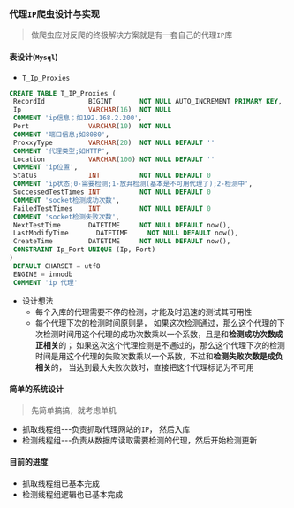 ### 代理`IP`爬虫设计与实现

> 做爬虫应对反爬的终极解决方案就是有一套自己的代理`IP`库


#### 表设计(`Mysql`)
* `T_Ip_Proxies`

``` sql
CREATE TABLE T_IP_Proxies (
 RecordId           BIGINT       NOT NULL AUTO_INCREMENT PRIMARY KEY,
 Ip                 VARCHAR(16)  NOT NULL
 COMMENT 'ip信息；如192.168.2.200',
 Port               VARCHAR(10)  NOT NULL
 COMMENT '端口信息;如8080',
 ProxxyType         VARCHAR(20)  NOT NULL DEFAULT ''
 COMMENT '代理类型;如HTTP',
 Location           VARCHAR(100) NOT NULL DEFAULT ''
 COMMENT 'ip位置',
 Status             INT          NOT NULL DEFAULT 0
 COMMENT 'ip状态;0-需要检测;1-放弃检测(基本是不可用代理了);2-检测中',
 SuccessedTestTimes INT          NOT NULL DEFAULT 0
 COMMENT 'socket检测成功次数',
 FailedTestTimes    INT          NOT NULL DEFAULT 0
 COMMENT 'socket检测失败次数',
 NextTestTime       DATETIME     NOT NULL DEFAULT now(),
 LastModifyTime       DATETIME     NOT NULL DEFAULT now(),
 CreateTime         DATETIME     NOT NULL DEFAULT now(),
 CONSTRAINT Ip_Port UNIQUE (Ip, Port)
)
 DEFAULT CHARSET = utf8
 ENGINE = innodb
 COMMENT 'ip 代理'
```
* 设计想法
    * 每个入库的代理需要不停的检测，才能及时迅速的测试其可用性
    * 每个代理下次的检测时间原则是， 如果这次检测通过，那么这个代理的下次检测时间用这个代理的成功次数乘以一个系数，且是和**检测成功次数成正相关**的；
如果这次这个代理检测是不通过的，那么这个代理下次的检测时间是用这个代理的失败次数乘以一个系数，不过和**检测失败次数是成负相关**的， 当达到最大失败次数时，直接把这个代理标记为不可用


#### 简单的系统设计
> 先简单搞搞，就考虑单机

* 抓取线程组---负责抓取代理网站的`IP`， 然后入库
* 检测线程组---负责从数据库读取需要检测的代理，然后开始检测更新


#### 目前的进度

* 抓取线程组已基本完成
* 检测线程组逻辑也已基本完成





